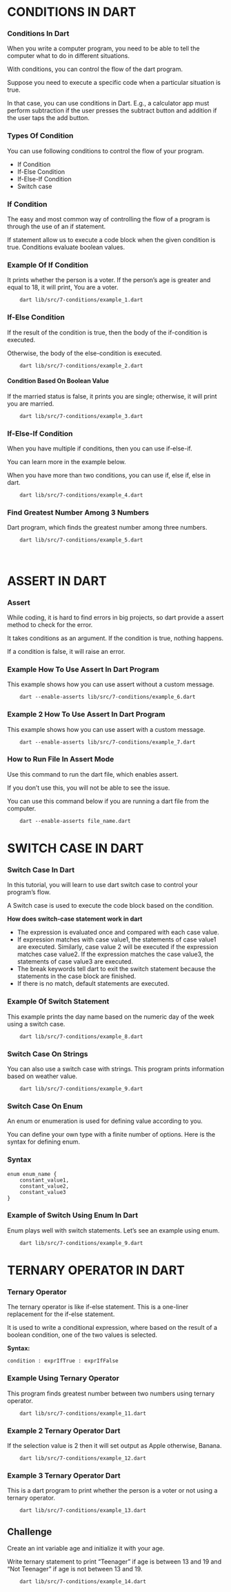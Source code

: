 # CONDITIONS IN DART

### Conditions In Dart

When you write a computer program, you need to be able to tell the computer what to do in different situations. 

With conditions, you can control the flow of the dart program. 

Suppose you need to execute a specific code when a particular situation is true. 

In that case, you can use conditions in Dart. E.g., a calculator app must perform subtraction if the user presses the subtract button and addition if the user taps the add button.


### Types Of Condition

You can use following conditions to control the flow of your program.

* If Condition
* If-Else Condition
* If-Else-If Condition
* Switch case

### If Condition

The easy and most common way of controlling the flow of a program is through the use of an if statement. 

If statement allow us to execute a code block when the given condition is true. Conditions evaluate boolean values.

### Example Of If Condition

It prints whether the person is a voter. If the person’s age is greater and equal to 18, it will print, You are a voter.

```
    dart lib/src/7-conditions/example_1.dart
```

### If-Else Condition

If the result of the condition is true, then the body of the if-condition is executed. 

Otherwise, the body of the else-condition is executed.


```
    dart lib/src/7-conditions/example_2.dart
```

#### Condition Based On Boolean Value

If the married status is false, it prints you are single; otherwise, it will print you are married.

```
    dart lib/src/7-conditions/example_3.dart
```

### If-Else-If Condition

When you have multiple if conditions, then you can use if-else-if. 

You can learn more in the example below. 

When you have more than two conditions, you can use if, else if, else in dart.

```
    dart lib/src/7-conditions/example_4.dart
```

### Find Greatest Number Among 3 Numbers

Dart program, which finds the greatest number among three numbers.

```
    dart lib/src/7-conditions/example_5.dart
```

<br/>

# ASSERT IN DART

### Assert

While coding, it is hard to find errors in big projects, so dart provide a assert method to check for the error. 

It takes conditions as an argument. If the condition is true, nothing happens. 

If a condition is false, it will raise an error.

### Example How To Use Assert In Dart Program

This example shows how you can use assert without a custom message.

```
    dart --enable-asserts lib/src/7-conditions/example_6.dart
```

### Example 2 How To Use Assert In Dart Program

This example shows how you can use assert with a custom message.

```
    dart --enable-asserts lib/src/7-conditions/example_7.dart
```

### How to Run File In Assert Mode

Use this command to run the dart file, which enables assert. 

If you don’t use this, you will not be able to see the issue. 

You can use this command below if you are running a dart file from the computer.

```
    dart --enable-asserts file_name.dart
```

# SWITCH CASE IN DART

### Switch Case In Dart

In this tutorial, you will learn to use dart switch case to control your program’s flow. 

A Switch case is used to execute the code block based on the condition.

**How does switch-case statement work in dart**

* The expression is evaluated once and compared with each case value.
* If expression matches with case value1, the statements of case value1 are executed. Similarly, case value 2 will be executed if the expression matches case value2. If the expression matches the case value3, the statements of case value3 are executed.
* The break keywords tell dart to exit the switch statement because the statements in the case block are finished.
* If there is no match, default statements are executed.

### Example Of Switch Statement

This example prints the day name based on the numeric day of the week using a switch case.

```
    dart lib/src/7-conditions/example_8.dart
```

### Switch Case On Strings

You can also use a switch case with strings. This program prints information based on weather value.

```
    dart lib/src/7-conditions/example_9.dart
```

### Switch Case On Enum

An enum or enumeration is used for defining value according to you. 

You can define your own type with a finite number of options. Here is the syntax for defining enum.

### Syntax

```
enum enum_name { 
    constant_value1, 
    constant_value2, 
    constant_value3 
}
```

### Example of Switch Using Enum In Dart

Enum plays well with switch statements. Let’s see an example using enum.

```
    dart lib/src/7-conditions/example_9.dart
```

# TERNARY OPERATOR IN DART

### Ternary Operator
The ternary operator is like if-else statement. This is a one-liner replacement for the if-else statement. 

It is used to write a conditional expression, where based on the result of a boolean condition, one of the two values is selected.

**Syntax:**

```
condition : exprIfTrue : exprIfFalse
```

### Example Using Ternary Operator

This program finds greatest number between two numbers using ternary operator.

```
    dart lib/src/7-conditions/example_11.dart
```

### Example 2 Ternary Operator Dart

If the selection value is 2 then it will set output as Apple otherwise, Banana.

```
    dart lib/src/7-conditions/example_12.dart
```

### Example 3 Ternary Operator Dart

This is a dart program to print whether the person is a voter or not using a ternary operator.

```
    dart lib/src/7-conditions/example_13.dart
```

## Challenge

Create an int variable age and initialize it with your age. 

Write ternary statement to print “Teenager” if age is between 13 and 19 and “Not Teenager” if age is not between 13 and 19.

```
    dart lib/src/7-conditions/example_14.dart
```